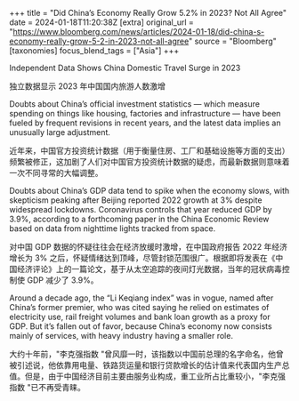 +++
title = "Did China’s Economy Really Grow 5.2% in 2023? Not All Agree"
date = 2024-01-18T11:20:38Z
[extra]
original_url = "https://www.bloomberg.com/news/articles/2024-01-18/did-china-s-economy-really-grow-5-2-in-2023-not-all-agree"
source = "Bloomberg"
[taxonomies]
focus_blend_tags = ["Asia"]
+++

Independent Data Shows China Domestic Travel Surge in 2023

独立数据显示 2023 年中国国内旅游人数激增

Doubts about China’s official investment statistics — which measure spending on things like housing, factories and infrastructure — have been fueled by frequent revisions in recent years, and the latest data implies an unusually large adjustment.

近年来，中国官方投资统计数据（用于衡量住房、工厂和基础设施等方面的支出）频繁被修正，这加剧了人们对中国官方投资统计数据的疑虑，而最新数据则意味着一次不同寻常的大幅调整。

Doubts about China’s GDP data tend to spike when the economy slows, with skepticism peaking after Beijing reported 2022 growth at 3% despite widespread lockdowns. Coronavirus controls that year reduced GDP by 3.9%, according to a forthcoming paper in the China Economic Review based on data from nighttime lights tracked from space.

对中国 GDP 数据的怀疑往往会在经济放缓时激增，在中国政府报告 2022 年经济增长为 3% 之后，怀疑情绪达到顶峰，尽管封锁范围很广。根据即将发表在《中国经济评论》上的一篇论文，基于从太空追踪的夜间灯光数据，当年的冠状病毒控制使 GDP 减少了 3.9%。

Around a decade ago, the “Li Keqiang index” was in vogue, named after China’s former premier, who was cited saying he relied on estimates of electricity use, rail freight volumes and bank loan growth as a proxy for GDP. But it’s fallen out of favor, because China’s economy now consists mainly of services, with heavy industry having a smaller role.

大约十年前，"李克强指数 "曾风靡一时，该指数以中国前总理的名字命名，他曾被引述说，他依靠用电量、铁路货运量和银行贷款增长的估计值来代表国内生产总值。但是，由于中国经济目前主要由服务业构成，重工业所占比重较小，"李克强指数 "已不再受青睐。
